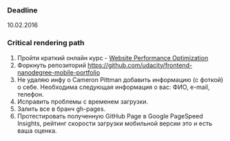 ### Deadline
10.02.2016


### Critical rendering path

1. Пройти краткий онлайн курс - [Website Performance Optimization](https://www.udacity.com/course/website-performance-optimization--ud884)
2. Форкнуть репозиторий https://github.com/udacity/frontend-nanodegree-mobile-portfolio
3. Не удаляю инфу о Cameron Pittman добавить информацию (с фоткой) о себе. Необходима следующая информация о вас: ФИО, e-mail, телефон.
4. Иcправить проблемы с временем загрузки.
5. Залить все в бранч gh-pages.
6. Протестировать полученную GitHub Page в Google PageSpeed Insights, рейтинг скорости загрузки мобильной версии это и есть ваша оценка.

    
    

